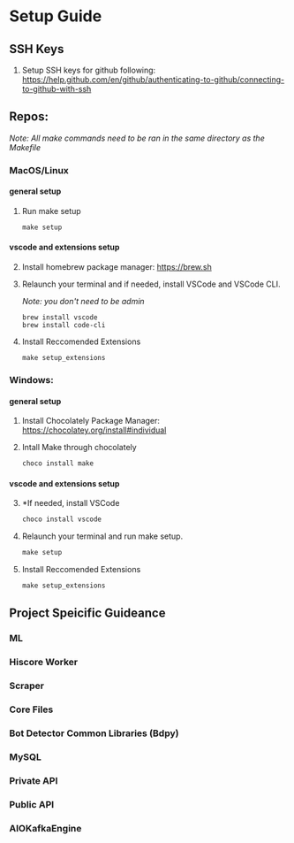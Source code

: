 # Setup Guide

## SSH Keys
1. Setup SSH keys for github following: https://help.github.com/en/github/authenticating-to-github/connecting-to-github-with-ssh

## Repos: 

*Note: All make commands need to be ran in the same directory as the Makefile*
### MacOS/Linux
#### general setup



1. Run make setup
    
    ```makefile
    make setup
    ```

#### vscode and extensions setup

2. Install homebrew package manager: https://brew.sh

3. Relaunch your terminal and if needed, install VSCode and VSCode CLI. 
    
    *Note: you don't need to be admin*
    ```terminal
    brew install vscode
    brew install code-cli
    ```
4. Install Reccomended Extensions

    ```terminal
    make setup_extensions
    ```

### Windows:

#### general setup
1. Install Chocolately Package Manager: https://chocolatey.org/install#individual

2. Intall Make through chocolately
    ```powershell
    choco install make
    ```

#### vscode and extensions setup
3. *If needed, install VSCode

    ```powershell
    choco install vscode
    ```

3. Relaunch your terminal and run make setup.  

    ```powershell
    make setup
    ```

4. Install Reccomended Extensions

    ```powershell
    make setup_extensions
    ```

## Project Speicific Guideance 

### ML

### Hiscore Worker

### Scraper

### Core Files

### Bot Detector Common Libraries (Bdpy)

### MySQL

### Private API

### Public API

### AIOKafkaEngine